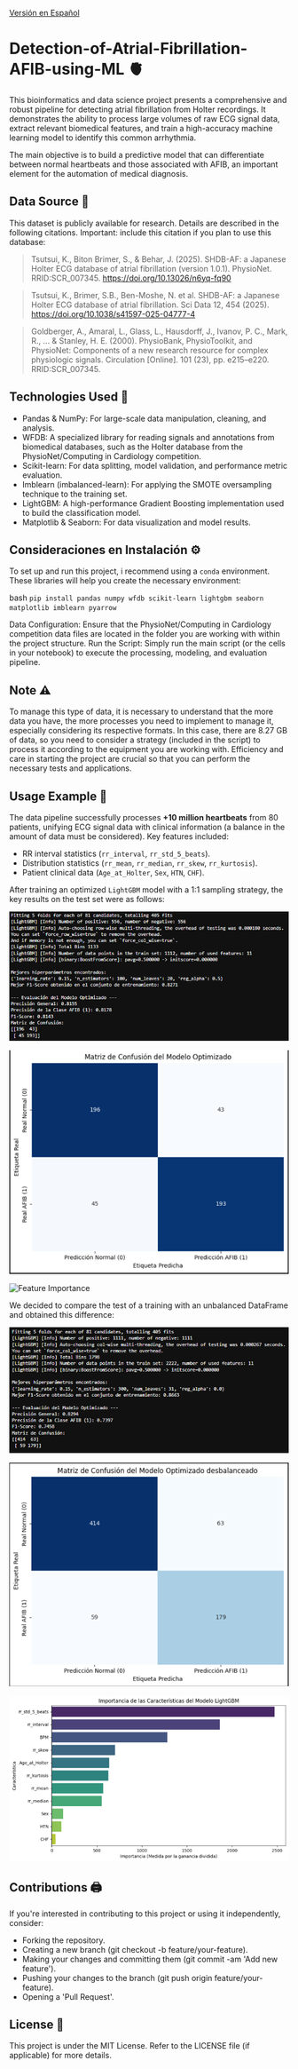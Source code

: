 [Versión en Español](README.md)

# Detection-of-Atrial-Fibrillation-AFIB-using-ML 🫀

This bioinformatics and data science project presents a comprehensive and robust pipeline for detecting atrial fibrillation from Holter recordings. It demonstrates the ability to process large volumes of raw ECG signal data, extract relevant biomedical features, and train a high-accuracy machine learning model to identify this common arrhythmia.  

The main objective is to build a predictive model that can differentiate between normal heartbeats and those associated with AFIB, an important element for the automation of medical diagnosis.

## Data Source 💾

This dataset is publicly available for research. Details are described in the following citations. Important: include this citation if you plan to use this database:

> Tsutsui, K., Biton Brimer, S., & Behar, J. (2025). SHDB-AF: a Japanese Holter ECG database of atrial fibrillation (version 1.0.1). PhysioNet. RRID:SCR_007345. https://doi.org/10.13026/n6yq-fq90

> Tsutsui, K., Brimer, S.B., Ben-Moshe, N. et al. SHDB-AF: a Japanese Holter ECG database of atrial fibrillation. Sci Data 12, 454 (2025). https://doi.org/10.1038/s41597-025-04777-4

> Goldberger, A., Amaral, L., Glass, L., Hausdorff, J., Ivanov, P. C., Mark, R., ... & Stanley, H. E. (2000). PhysioBank, PhysioToolkit, and PhysioNet: Components of a new research resource for complex physiologic signals. Circulation [Online]. 101 (23), pp. e215–e220. RRID:SCR_007345.  

## Technologies Used 🐍
-   Pandas & NumPy: For large-scale data manipulation, cleaning, and analysis.
-   WFDB: A specialized library for reading signals and annotations from biomedical databases, such as the Holter database from the PhysioNet/Computing in Cardiology competition.
-   Scikit-learn: For data splitting, model validation, and performance metric evaluation.
-   Imblearn (imbalanced-learn): For applying the SMOTE oversampling technique to the training set.
-   LightGBM: A high-performance Gradient Boosting implementation used to build the classification model.
-   Matplotlib & Seaborn: For data visualization and model results.  

## Consideraciones en Instalación ⚙️

To set up and run this project, i recommend using a `conda` environment. These libraries will help you create the necessary environment:

bash
    ```
    pip install pandas numpy wfdb scikit-learn lightgbm seaborn matplotlib imblearn pyarrow
    ```  
    
Data Configuration: Ensure that the PhysioNet/Computing in Cardiology competition data files are located in the folder you are working with within the project structure.
Run the Script: Simply run the main script (or the cells in your notebook) to execute the processing, modeling, and evaluation pipeline.

## Note ⚠️
To manage this type of data, it is necessary to understand that the more data you have, the more processes you need to implement to manage it, especially considering its respective formats. In this case, there are 8.27 GB of data, so you need to consider a strategy (included in the script) to process it according to the equipment you are working with. Efficiency and care in starting the project are crucial so that you can perform the necessary tests and applications.  

## Usage Example 📎

The data pipeline successfully processes **+10 million heartbeats** from 80 patients, unifying ECG signal data with clinical information (a balance in the amount of data must be considered). Key features included:  

-   RR interval statistics (`rr_interval`, `rr_std_5_beats`).
-   Distribution statistics (`rr_mean`, `rr_median`, `rr_skew`, `rr_kurtosis`).
-   Patient clinical data (`Age_at_Holter`, `Sex`, `HTN`, `CHF`).

After training an optimized `LightGBM` model with a 1:1 sampling strategy, the key results on the test set were as follows:

![LightGBM with the Optimized Model](Images/LightGBM_opt_Model.png)

![Confusion Matrix of the Optimized Model](Images/confusion_matrix_opt.png)

![Feature Importance](Images/feature_importance.png)

We decided to compare the test of a training with an unbalanced DataFrame and obtained this difference:

![LightGBM with the Optimized Model with unbalanced DataFrame](Images/LightGBM_opt_Model_unbalanced.png)

![Confusion Matrix of the Optimized Model with unbalanced DataFrame](Images/confusion_matrix_opt_unbalanced.png)

![Feature Importance with Unbalanced DataFrame](Images/feature_importance_unbalanced.png)


## Contributions 🖨️

If you're interested in contributing to this project or using it independently, consider:
-   Forking the repository.
-   Creating a new branch (git checkout -b feature/your-feature).
-   Making your changes and committing them (git commit -am 'Add new feature').
-   Pushing your changes to the branch (git push origin feature/your-feature).
-   Opening a 'Pull Request'.

## License 📜

This project is under the MIT License. Refer to the LICENSE file (if applicable) for more details.
